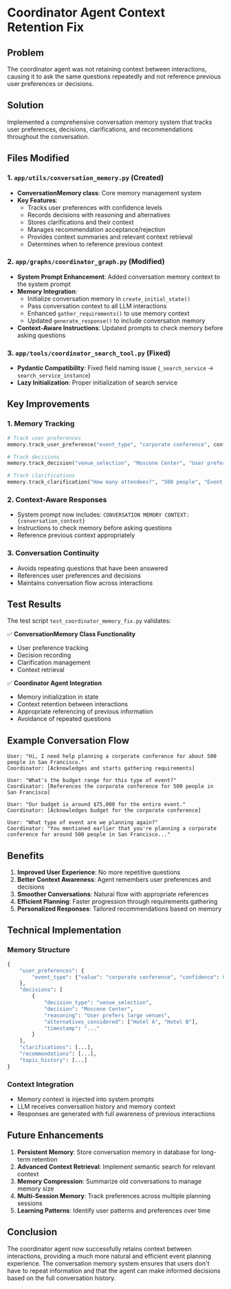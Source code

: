 # Coordinator Agent Context Retention Fix

## Problem
The coordinator agent was not retaining context between interactions, causing it to ask the same questions repeatedly and not reference previous user preferences or decisions.

## Solution
Implemented a comprehensive conversation memory system that tracks user preferences, decisions, clarifications, and recommendations throughout the conversation.

## Files Modified

### 1. `app/utils/conversation_memory.py` (Created)
- **ConversationMemory class**: Core memory management system
- **Key Features**:
  - Tracks user preferences with confidence levels
  - Records decisions with reasoning and alternatives
  - Stores clarifications and their context
  - Manages recommendation acceptance/rejection
  - Provides context summaries and relevant context retrieval
  - Determines when to reference previous context

### 2. `app/graphs/coordinator_graph.py` (Modified)
- **System Prompt Enhancement**: Added conversation memory context to the system prompt
- **Memory Integration**: 
  - Initialize conversation memory in `create_initial_state()`
  - Pass conversation context to all LLM interactions
  - Enhanced `gather_requirements()` to use memory context
  - Updated `generate_response()` to include conversation memory
- **Context-Aware Instructions**: Updated prompts to check memory before asking questions

### 3. `app/tools/coordinator_search_tool.py` (Fixed)
- **Pydantic Compatibility**: Fixed field naming issue (`_search_service` → `search_service_instance`)
- **Lazy Initialization**: Proper initialization of search service

## Key Improvements

### 1. Memory Tracking
```python
# Track user preferences
memory.track_user_preference("event_type", "corporate conference", confidence=0.9)

# Track decisions
memory.track_decision("venue_selection", "Moscone Center", "User prefers large venues", alternatives)

# Track clarifications
memory.track_clarification("How many attendees?", "500 people", "Event scale requirements")
```

### 2. Context-Aware Responses
- System prompt now includes: `CONVERSATION MEMORY CONTEXT: {conversation_context}`
- Instructions to check memory before asking questions
- Reference previous context appropriately

### 3. Conversation Continuity
- Avoids repeating questions that have been answered
- References user preferences and decisions
- Maintains conversation flow across interactions

## Test Results

The test script `test_coordinator_memory_fix.py` validates:

✅ **ConversationMemory Class Functionality**
- User preference tracking
- Decision recording
- Clarification management
- Context retrieval

✅ **Coordinator Agent Integration**
- Memory initialization in state
- Context retention between interactions
- Appropriate referencing of previous information
- Avoidance of repeated questions

## Example Conversation Flow

```
User: "Hi, I need help planning a corporate conference for about 500 people in San Francisco."
Coordinator: [Acknowledges and starts gathering requirements]

User: "What's the budget range for this type of event?"
Coordinator: [References the corporate conference for 500 people in San Francisco]

User: "Our budget is around $75,000 for the entire event."
Coordinator: [Acknowledges budget for the corporate conference]

User: "What type of event are we planning again?"
Coordinator: "You mentioned earlier that you're planning a corporate conference for around 500 people in San Francisco..."
```

## Benefits

1. **Improved User Experience**: No more repetitive questions
2. **Better Context Awareness**: Agent remembers user preferences and decisions
3. **Smoother Conversations**: Natural flow with appropriate references
4. **Efficient Planning**: Faster progression through requirements gathering
5. **Personalized Responses**: Tailored recommendations based on memory

## Technical Implementation

### Memory Structure
```python
{
    "user_preferences": {
        "event_type": {"value": "corporate conference", "confidence": 0.9, "timestamp": "..."}
    },
    "decisions": [
        {
            "decision_type": "venue_selection",
            "decision": "Moscone Center",
            "reasoning": "User prefers large venues",
            "alternatives_considered": ["Hotel A", "Hotel B"],
            "timestamp": "..."
        }
    ],
    "clarifications": [...],
    "recommendations": [...],
    "topic_history": [...]
}
```

### Context Integration
- Memory context is injected into system prompts
- LLM receives conversation history and memory context
- Responses are generated with full awareness of previous interactions

## Future Enhancements

1. **Persistent Memory**: Store conversation memory in database for long-term retention
2. **Advanced Context Retrieval**: Implement semantic search for relevant context
3. **Memory Compression**: Summarize old conversations to manage memory size
4. **Multi-Session Memory**: Track preferences across multiple planning sessions
5. **Learning Patterns**: Identify user patterns and preferences over time

## Conclusion

The coordinator agent now successfully retains context between interactions, providing a much more natural and efficient event planning experience. The conversation memory system ensures that users don't have to repeat information and that the agent can make informed decisions based on the full conversation history.
